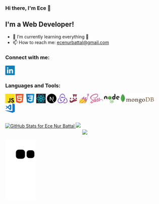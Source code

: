 ### Hi there, I'm Ece 👋

## I'm a Web Developer!

- 🌱 I’m currently learning everything 🤣
- 📫 How to reach me: <span><a href="mailto:ecenurbattal@gmail.com">ecenurbattal@gmail.com</a></span>

### Connect with me:

<p align="left">
<a href="https://www.linkedin.com/in/ece-nur-battal-9976481b4/" target="blank"><img align="center" src="https://github.com/ecenurbattal/ecenurbattal/blob/main/icons/social/linkedin.svg" alt="ecenurbattal" height="30" /></a>
</p>

### Languages and Tools:

[<img align="left" src="https://github.com/ecenurbattal/ecenurbattal/blob/main/icons/tech/javascript.svg" alt="Javascript" height="30" />](https://www.javascript.com)
[<img align="center" src="https://github.com/ecenurbattal/ecenurbattal/blob/main/icons/tech/html5.svg" alt="Html5" height="30" />](https://developer.mozilla.org/en-US/docs/Glossary/HTML5)
[<img align="center" src="https://github.com/ecenurbattal/ecenurbattal/blob/main/icons/tech/css3.svg" alt="Css3" height="30" />](https://developer.mozilla.org/en-US/docs/Web/CSS)
<a href="https://reactjs.org" target="blank"><img align="center" src="https://github.com/ecenurbattal/ecenurbattal/blob/main/icons/tech/react.svg" alt="ReactJS" height="30" /></a>
<a href="https://nextjs.org" target="blank"><img align="center" src="https://github.com/ecenurbattal/ecenurbattal/blob/main/icons/tech/nextdotjs.svg" alt="NextJS" height="30" /></a>
<a href="https://redux.js.org" target="blank"><img align="center" src="https://github.com/ecenurbattal/ecenurbattal/blob/main/icons/tech/redux.svg" alt="Redux" height="30" /></a>
<a href="https://jestjs.io" target="blank"><img align="center" src="https://github.com/ecenurbattal/ecenurbattal/blob/main/icons/tech/jest.svg" alt="Jest" height="30" /></a>
<a href="https://styled-components.com" target="blank"><img align="center" src="https://github.com/ecenurbattal/ecenurbattal/blob/main/icons/tech/styled-components.png" alt="Styled Components" height="30" /></a>
<a href="https://sass-lang.com/guide" target="blank"><img align="center" src="https://github.com/ecenurbattal/ecenurbattal/blob/main/icons/tech/sass.svg" alt="Sass" height="30" /></a>
<a href="https://nodejs.org" target="blank"><img align="center" src="https://github.com/ecenurbattal/ecenurbattal/blob/main/icons/tech/nodejs.svg" alt="NodeJS" height="30" /></a>
<a href="https://www.mongodb.com" target="blank"><img align="center" src="https://github.com/ecenurbattal/ecenurbattal/blob/main/icons/tech/mongodb.svg" alt="MongoDB" height="30" /></a>
<a href="https://code.visualstudio.com" target="blank"><img align="center" src="https://github.com/ecenurbattal/ecenurbattal/blob/main/icons/tech/visual-studio-code.svg" alt="Visual Studio Code" height="30" /></a>


<br />

  <a href="https://github.com/anuraghazra/github-readme-stats">
  <img src="https://github-readme-stats.vercel.app/api?username=ecenurbattal&show_icons=true&include_all_commits=true&count_private=true&theme=jolly&layout=compact" alt="GitHub Stats for Ece Nur Battal" width="700">
</a>

<a href="https://github.com/anuraghazra/github-readme-stats">
  <img src="https://github-readme-streak-stats.herokuapp.com?user=ecenurbattal&theme=jolly" width="700">
</a>

<div align="center">
  <a align="center" href="https://github.com/anuraghazra/github-readme-stats">
  <img align="center" src="https://github-readme-stats.vercel.app/api/top-langs/?username=ecenurbattal&layout=compact&theme=radical" />
</a>
</div>

![ecenurbattal snake gif](https://github.com/ecenurbattal/ecenurbattal/blob/output/github-contribution-grid-snake.svg)

<br />
<br />
